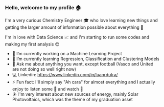 ### Hello, welcome to my profile :house:

I'm a very curious Chemistry Engineer :mortar_board: who love learning new things and getting the larger amount of information possible about everything :microscope:
    
I'm in love with Data Science :chart_with_upwards_trend: and I'm starting to run some codes and making my first analysis :blush:

- 🔭 I’m currently working on a Machine Learning Project
- 🌱 I’m currently learning Regression, Classification and Clustering Models
- 💬 Ask me about anything you want, except football (Vasco and United are not doing so well right now)
- :computer: Linkedin: https://www.linkedin.com/in/luanrdutra/
- ⚡ Fun fact: I'll simply say "Ah cara" for almost everything and I actually enjoy to listen some :musical_keyboard: and watch :tennis:
- :sunny: I'm very interest about new sources of energy, mainly Solar Photovoltaics, which was the theme of my graduation asset 

